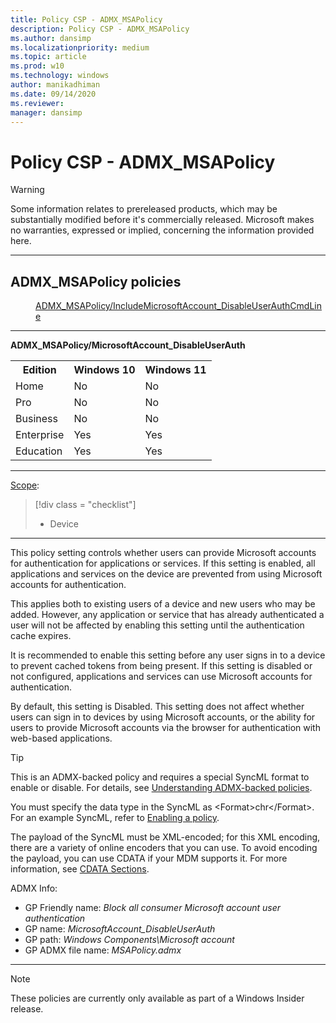 ```yaml
---
title: Policy CSP - ADMX_MSAPolicy
description: Policy CSP - ADMX_MSAPolicy
ms.author: dansimp
ms.localizationpriority: medium
ms.topic: article
ms.prod: w10
ms.technology: windows
author: manikadhiman
ms.date: 09/14/2020
ms.reviewer: 
manager: dansimp
---
```


# Policy CSP - ADMX_MSAPolicy
> [!WARNING]
> Some information relates to prereleased products, which may be substantially modified before it's commercially released. Microsoft makes no warranties, expressed or implied, concerning the information provided here.

<hr/>

<!--Policies-->
## ADMX_MSAPolicy policies  

<dl>
  <dd>
    <a href="#admx-msapolicy-microsoftaccount-disableuserauth">ADMX_MSAPolicy/IncludeMicrosoftAccount_DisableUserAuthCmdLine</a>
  </dd>
</dl>


<hr/>

<!--Policy-->
<a href="" id="admx-msapolicy-microsoftaccount-disableuserauth"></a>**ADMX_MSAPolicy/MicrosoftAccount_DisableUserAuth**  

<!--SupportedSKUs-->
<table>
<tr>
    <th>Edition</th>
    <th>Windows 10</th>
    <th>Windows 11</th> 
</tr>
<tr>
    <td>Home</td>
    <td>No</td>
    <td>No</td>
</tr>
<tr>
    <td>Pro</td>
    <td>No</td>
    <td>No</td>
</tr>
<tr>
    <td>Business</td>
    <td>No</td>
    <td>No</td>
</tr>
<tr>
    <td>Enterprise</td>
    <td>Yes</td>
    <td>Yes</td>
</tr>
<tr>
    <td>Education</td>
    <td>Yes</td>
    <td>Yes</td>
</tr>
</table>

<!--/SupportedSKUs-->
<hr/>

<!--Scope-->
[Scope](./policy-configuration-service-provider.md#policy-scope):

> [!div class = "checklist"]
> * Device

<hr/>

<!--/Scope-->
<!--Description-->
This policy setting controls whether users can provide Microsoft accounts for authentication for applications or services. If this setting is enabled, all applications and services on the device are prevented from using Microsoft accounts for authentication.

This applies both to existing users of a device and new users who may be added. However, any application or service that has already authenticated a user will not be affected by enabling this setting until the authentication cache expires.

It is recommended to enable this setting before any user signs in to a device to prevent cached tokens from being present. If this setting is disabled or not configured, applications and services can use Microsoft accounts for authentication.

By default, this setting is Disabled. This setting does not affect whether users can sign in to devices by using Microsoft accounts, or the ability for users to provide Microsoft accounts via the browser for authentication with web-based applications.

<!--/Description-->
> [!TIP]
> This is an ADMX-backed policy and requires a special SyncML format to enable or disable.  For details, see [Understanding ADMX-backed policies](./understanding-admx-backed-policies.md).
> 
> You must specify the data type in the SyncML as &lt;Format&gt;chr&lt;/Format&gt;. For an example SyncML, refer to [Enabling a policy](./understanding-admx-backed-policies.md#enabling-a-policy).
> 
> The payload of the SyncML must be XML-encoded; for this XML encoding, there are a variety of online encoders that you can use. To avoid encoding the payload, you can use CDATA if your MDM supports it. For more information, see [CDATA Sections](http://www.w3.org/TR/REC-xml/#sec-cdata-sect).

<!--ADMXBacked-->
ADMX Info:  
-   GP Friendly name: *Block all consumer Microsoft account user authentication*
-   GP name: *MicrosoftAccount_DisableUserAuth*
-   GP path: *Windows Components\Microsoft account*
-   GP ADMX file name: *MSAPolicy.admx*

<!--/ADMXBacked-->
<!--/Policy-->
<hr/>

> [!NOTE]
> These policies are currently only available as part of a Windows Insider release.

<!--/Policies-->

